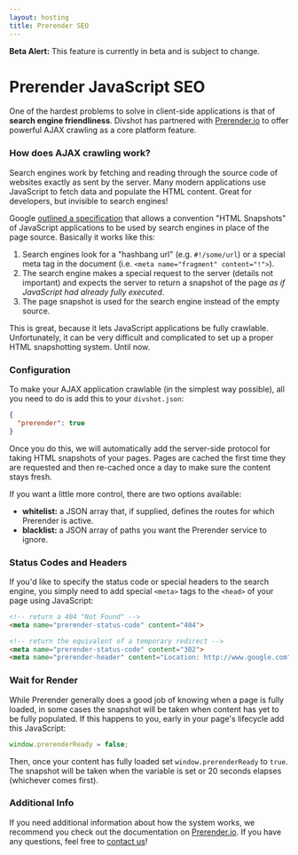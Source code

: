 ```yaml
---
layout: hosting
title: Prerender SEO
---
```


<div class="alert alert-warning"><b>Beta Alert:</b> This feature is currently in beta and is subject to change.</div>

# Prerender JavaScript SEO

<p class="lead">One of the hardest problems to solve in client-side applications is that of
<b>search engine friendliness</b>. Divshot has partnered with <a href="http://prerender.io">Prerender.io</a>
to offer powerful AJAX crawling as a core platform feature.</p>

### How does AJAX crawling work?

Search engines work by fetching and reading through the source code of websites exactly as sent
by the server. Many modern applications use JavaScript to fetch data and populate the
HTML content. Great for developers, but invisible to search engines!

Google [outlined a specification](https://developers.google.com/webmasters/ajax-crawling/) that
allows a convention "HTML Snapshots" of JavaScript applications to be used by search engines
in place of the page source. Basically it works like this:

1. Search engines look for a "hashbang url" (e.g. `#!/some/url`) or a special meta tag in the
   document (i.e. `<meta name="fragment" content="!">`).
2. The search engine makes a special request to the server (details not important) and expects
   the server to return a snapshot of the page *as if JavaScript had already fully executed*.
3. The page snapshot is used for the search engine instead of the empty source.

This is great, because it lets JavaScript applications be fully crawlable. Unfortunately,
it can be very difficult and complicated to set up a proper HTML snapshotting system. Until now.

### Configuration

To make your AJAX application crawlable (in the simplest way possible), all you need to do is
add this to your `divshot.json`:

```json
{
  "prerender": true
}
```

Once you do this, we will automatically add the server-side protocol for taking HTML snapshots
of your pages. Pages are cached the first time they are requested and then re-cached once a day
to make sure the content stays fresh.

If you want a little more control, there are two options available:

* **whitelist:** a JSON array that, if supplied, defines the routes for which Prerender is active.
* **blacklist:** a JSON array of paths you want the Prerender service to ignore.

### Status Codes and Headers

If you'd like to specify the status code or special headers to the search engine, you simply need
to add special `<meta>` tags to the `<head>` of your page using JavaScript:

```html
<!-- return a 404 "Not Found" -->
<meta name="prerender-status-code" content="404">

<!-- return the equivalent of a temporary redirect -->
<meta name="prerender-status-code" content="302">
<meta name="prerender-header" content="Location: http://www.google.com">
```

### Wait for Render

While Prerender generally does a good job of knowing when a page is fully loaded, in some cases
the snapshot will be taken when content has yet to be fully populated. If this happens to you,
early in your page's lifecycle add this JavaScript:

```js
window.prerenderReady = false;
```

Then, once your content has fully loaded set `window.prerenderReady` to `true`. The snapshot will
be taken when the variable is set or 20 seconds elapses (whichever comes first).

### Additional Info

If you need additional information about how the system works, we recommend you check out the
documentation on [Prerender.io](https://prerender.io/getting-started). If you have any questions,
feel free to [contact us](mailto:support@divshot.com)!